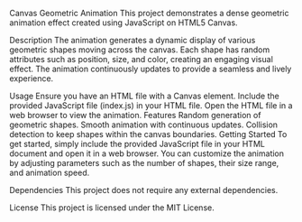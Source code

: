 Canvas Geometric Animation
This project demonstrates a dense geometric animation effect created using JavaScript on HTML5 Canvas.

Description
The animation generates a dynamic display of various geometric shapes moving across the canvas. Each shape has random attributes such as position, size, and color, creating an engaging visual effect. The animation continuously updates to provide a seamless and lively experience.

Usage
Ensure you have an HTML file with a Canvas element.
Include the provided JavaScript file (index.js) in your HTML file.
Open the HTML file in a web browser to view the animation.
Features
Random generation of geometric shapes.
Smooth animation with continuous updates.
Collision detection to keep shapes within the canvas boundaries.
Getting Started
To get started, simply include the provided JavaScript file in your HTML document and open it in a web browser. You can customize the animation by adjusting parameters such as the number of shapes, their size range, and animation speed.

Dependencies
This project does not require any external dependencies.

License
This project is licensed under the MIT License.